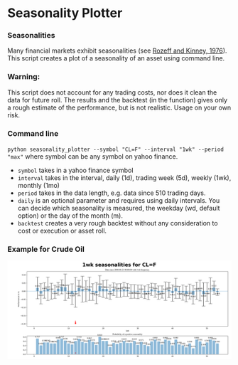 # Seasonality Plotter

### Seasonalities
Many financial markets exhibit seasonalities (see [Rozeff and Kinney, 1976](http://https://www.sciencedirect.com/science/article/abs/pii/0304405X76900283 "Rozeff and Kinney, 1976")). 
This script creates a plot of a seasonality of an asset using command line.

### Warning:
This script does not account for any trading costs, nor does it clean the data for future roll. 
The results and the backtest (in the function) gives only a rough estimate of the performance, but is not realistic.
Usage on your own risk.

### Command line
`python seasonality_plotter --symbol "CL=F" --interval "1wk" --period "max"`
where symbol can be any symbol on yahoo finance.

- `symbol` takes in a yahoo finance symbol
- `interval` takes in the interval, daily (1d), trading week (5d), weekly (1wk), monthly (1mo)
- `period` takes in the data length, e.g. data since 510 trading days.
- `daily` is an optional parameter and requires using daily intervals. You can decide which seasonality is measured, the weekday (wd, default option) or the day of the month (m). 
- `backtest` creates a very rough backtest without any consideration to cost or execution or asset roll.

### Example for Crude Oil

![plot](./example.png)